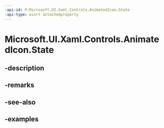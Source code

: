 ```yaml
---
-api-id: P:Microsoft.UI.Xaml.Controls.AnimatedIcon.State
-api-type: winrt attachedproperty
---
```


# Microsoft.UI.Xaml.Controls.AnimatedIcon.State

<!--
see GetState, and SetState
-->


## -description

## -remarks

## -see-also

## -examples


